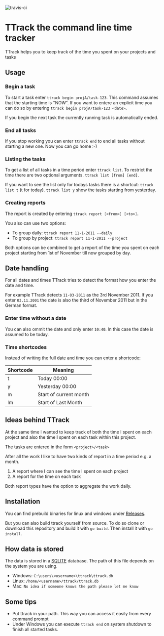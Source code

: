 ![travis-ci](https://travis-ci.com/schoetbi/TTrack.svg?token=49gyUuwE7PY3x5UsqSvU&branch=master)

# TTrack the command line time tracker

TTrack helps you to keep track of the time you spent on your projects and tasks

## Usage

### Begin a task

To start a task enter ``ttrack begin projA/task-123``. This command assumes that the starting time is "NOW". If you want to entere an explicit time you can do so by entering  ``ttrack begin projA/task-123 <date>``.

If you begin the next task the currently running task is automatically ended.

### End all tasks

If you stop working you can enter ``ttrack end`` to end all tasks without starting a new one. Now you can go home :-)

### Listing the tasks

To get a list of all tasks in a time period enter ``ttrack list``. To restrict the time there are two optional arguments. ``ttrack list [from] [end]``.

If you want to see the list only for todays tasks there is a shortcut: ``ttrack list t`` (t for today). ``ttrack list y`` show the tasks starting from yesterday.

### Creating reports

The report is created by entering ``ttrack report [<from>] [<to>]``.

You also can use two options:

- To group daily: ``ttrack report 11-1-2011 --daily``
- To group by project: ``ttrack report 11-1-2011 --project``

Both options can be combined to get a report of the time you spent on each project starting from 1st of November till now grouped by day.

## Date handling

For all dates and times TTrack tries to detect the format how you enter the date and time. 

For example TTrack detects ``11-03-2011`` as the 3rd November 2011. If you enter ``03.11.2001`` the date is also the third of November 2011 but in the German format.

### Enter time without a date

You can also ommit the date and only enter ``10:40``. In this case the date is assumed to be today.

### Time shortcodes

Instead of writing the full date and time you can enter a shortcode:

|Shortcode|Meaning|
| ------------- | ------------- |
| t | Today 00:00 |
| y | Yesterday 00:00|
| m | Start of current month |
| lm | Start of Last Month|


## Ideas behind TTrack

At the same time I wanted to keep track of both the time I spent on each project and also the
time I spent on each task within this project.

The tasks are entered in the form  ``<project>/<task>``

After all the work I like to have two kinds of report in a time period e.g. a month.

1. A report where I can see the time I spent on each project
2. A report for the time on each task

Both report types have the option to aggregate the work daily.

## Installation

You can find prebuild binaries for linux and windows under [Releases](https://github.com/schoetbi/TTrack/releases).

But you can also build ttrack yourself from source. To do so clone or download this repository and build it with ``go build``. Then install it with ``go install``.

## How data is stored

The data is stored in a [SQLITE](https://www.sqlite.org) database. The path of this file depends on the system you are using.

- Windows: ``C:\users\<username>\ttrack\ttrack.db``
- Linux: ``/home/<username>/ttrack/ttrack.db``
- Mac: ``No idea if someone knows the path please let me know``

## Some tips

- Put ttrack in your path. This way you can access it easily from every command prompt
- Under Windows you can execute ``ttrack end`` on system shutdown to finish all started tasks.

